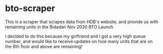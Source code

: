 # bto-scraper

This is a scraper that scrapes data from HDB's website, and provide us with remaining units in the Bidadari Nov 2020 BTO Launch

I decided to do this because my girlfriend and I got a very high queue number, and would like to receive updates on how many units that are on the 6th floor and above are remaining!